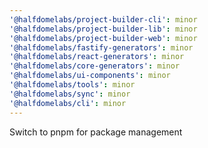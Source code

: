 ```yaml
---
'@halfdomelabs/project-builder-cli': minor
'@halfdomelabs/project-builder-lib': minor
'@halfdomelabs/project-builder-web': minor
'@halfdomelabs/fastify-generators': minor
'@halfdomelabs/react-generators': minor
'@halfdomelabs/core-generators': minor
'@halfdomelabs/ui-components': minor
'@halfdomelabs/tools': minor
'@halfdomelabs/sync': minor
'@halfdomelabs/cli': minor
---
```


Switch to pnpm for package management
